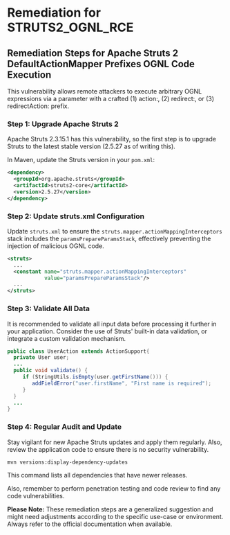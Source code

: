 # Remediation for STRUTS2_OGNL_RCE

## Remediation Steps for Apache Struts 2 DefaultActionMapper Prefixes OGNL Code Execution

This vulnerability allows remote attackers to execute arbitrary OGNL expressions via a parameter with a crafted (1) action:, (2) redirect:, or (3) redirectAction: prefix.

### Step 1: Upgrade Apache Struts 2
Apache Struts 2.3.15.1 has this vulnerability, so the first step is to upgrade Struts to the latest stable version (2.5.27 as of writing this).

In Maven, update the Struts version in your `pom.xml`:
```xml
<dependency>
  <groupId>org.apache.struts</groupId>
  <artifactId>struts2-core</artifactId>
  <version>2.5.27</version>
</dependency>
```

### Step 2: Update struts.xml Configuration 
Update `struts.xml` to ensure the `struts.mapper.actionMappingInterceptors` stack includes the `paramsPrepareParamsStack`, effectively preventing the injection of malicious OGNL code.

```xml
<struts>
  ...
  <constant name="struts.mapper.actionMappingInterceptors"
            value="paramsPrepareParamsStack"/>
  ...
</struts>
```

### Step 3: Validate All Data
It is recommended to validate all input data before processing it further in your application. Consider the use of Struts' built-in data validation, or integrate a custom validation mechanism.

```java
public class UserAction extends ActionSupport{
  private User user;
  ...
  public void validate() {
     if (StringUtils.isEmpty(user.getFirstName())) {
        addFieldError("user.firstName", "First name is required");
     }
  }
  ...
}
```

### Step 4: Regular Audit and Update
Stay vigilant for new Apache Struts updates and apply them regularly. Also, review the application code to ensure there is no security vulnerability.

```bash
mvn versions:display-dependency-updates
```
This command lists all dependencies that have newer releases. 

Also, remember to perform penetration testing and code review to find any code vulnerabilities.

**Please Note:** These remediation steps are a generalized suggestion and might need adjustments according to the specific use-case or environment. Always refer to the official documentation when available.